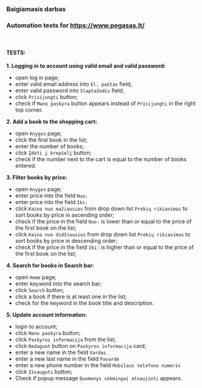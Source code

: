 ### Baigiamasis darbas
### Automation tests for https://www.pegasas.lt/
<br>

#### TESTS:
__1. Logging in to account using valid email and valid password:__
   * open log in page;
   * enter valid email address into `El. paštas` field;
   * enter valid password into `Slaptažodis` field;
   * click  `Prisijungti` button;
   * check if `Mano paskyra` button appears instead of `Prisijungti` in the right top corner.

**2. Add a book to the shopping cart:**
   * open `Knygos` page;
   * click the first book in the list;
   * enter the number of books;
   * click `Įdėti į krepšelį` button;
   * check if the number next to the cart is equal to the number of books entered.

**3. Filter books by price:** 
   * open `Knygos` page;
   * enter price into the field `Nuo:`
   * enter price into the field `Iki:`
   * click `Kaina nuo mažiausios` from drop down list `Prekių rikiavimas` to sort books by price in ascending order;
   * check if the price in the field `Nuo:` is lower than or equal to the price of the first book on the list;
   * click `Kaina nuo didžiausios` from drop down list `Prekių rikiavimas` to sort books by price in descending order;
   * check if the price in the field `Iki:` is higher than or equal to the price of the first book on the list;

**4. Search for books in Search bar:**
   * open `Home` page;
   * enter keyword into the search bar;
   * click `Search` button;
   * click a book if there is at least one in the list;
   * check for the keyword in the book title and description.

__5. Update account information:__
   * login to account;
   * click `Mano paskyra` button;
   * click `Paskyros informacija` from the list;
   * click `Redaguot` button on `Paskyros informacija` card;
   * enter a new name in the field `Vardas`
   * enter a new last name  in the field `Pavardė`
   * enter a new phone number in the field `Mobilaus telefono numeris`
   * click `Išsaugoti` button;
   * Check if popup message `Duomenys sėkmingai atnaujinti` appears.
